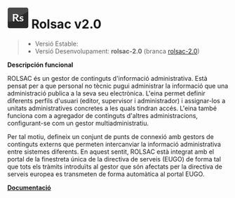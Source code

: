 # ![Logo](https://github.com/GovernIB/maven/raw/binaris/rolsac/projectinfo_Attachments/icon.jpg) Rolsac v2.0
> - Versió Estable: 
> - Versió Desenvolupament: __rolsac-2.0__ (branca [rolsac-2.0](https://github.com/GovernIB/rolsac2/tree/rolsac-2.0))

**Descripción funcional**

ROLSAC és un gestor de continguts d'informació administrativa. Està pensat per a que personal no tècnic pugui administrar la informació que una administració publica a la seva seu electrònica.  L'eina permet definir diferents perfils d'usuari (editor, supervisor i administrador) i assignar-los a unitats administratives concretes a les quals tindran accés.  L'eina també funciona com a agregador de continguts d'altres administracions, configurant-se com un gestor multiadministratiu.

Per tal motiu, defineix un conjunt de punts de connexió amb gestors de continguts externs que permeten intercanviar la informació administrativa entre sistemes diferents. En aquest sentit, ROLSAC està integrat amb el portal de la finestreta única de la directiva de serveis (EUGO) de forma tal que tots els tràmits introduïts al gestor que són afectats per la directiva de serveis europea es transmeten de forma automàtica al portal EUGO.

[**Documentació**](https://github.com/GovernIB/rolsac2/tree/rolsac-2.0.0/doc/pdf)
